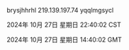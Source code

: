 brysjhhrhl 219.139.197.74 yqqlmgsycl

2024年 10月 27日 星期日 22:40:02 CST

2024年 10月 27日 星期日 14:40:02 GMT

